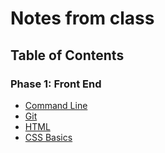 # Notes from class

## Table of Contents

### Phase 1: Front End

- [Command Line](command-line.md)
- [Git](git-github.md)
- [HTML](html.md)
- [CSS Basics](css-basics.md)